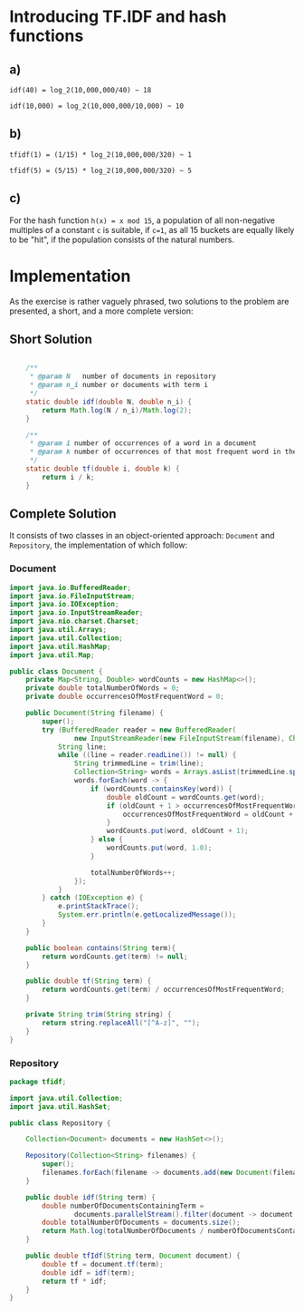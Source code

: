 # Introducing TF.IDF and hash functions

## a)

`idf(40) = log_2(10,000,000/40) ~ 18`

`idf(10,000) = log_2(10,000,000/10,000) ~ 10`

## b)
`tfidf(1) = (1/15) * log_2(10,000,000/320) ~ 1`

`tfidf(5) = (5/15) * log_2(10,000,000/320) ~ 5`

## c)

For the hash function `h(x) = x mod 15`, a population of all 
non-negative multiples of a constant `c` is suitable, if `c=1`,
as all 15 buckets are equally likely to be "hit", if the 
population consists of the natural numbers.

# Implementation

As the exercise is rather vaguely phrased, two solutions to the 
problem are presented, a short, and a more complete version:

## Short Solution

```Java

    /**
     * @param N   number of documents in repository
     * @param n_i number or documents with term i
     */
    static double idf(double N, double n_i) {
        return Math.log(N / n_i)/Math.log(2);
    }

    /**
     * @param i number of occurrences of a word in a document
     * @param k number of occurrences of that most frequent word in the same document
     */
    static double tf(double i, double k) {
        return i / k;
    }

```

## Complete Solution
It consists of two classes in an object-oriented approach: `Document` 
and `Repository`, the implementation of which follow:

### Document

```Java
import java.io.BufferedReader;
import java.io.FileInputStream;
import java.io.IOException;
import java.io.InputStreamReader;
import java.nio.charset.Charset;
import java.util.Arrays;
import java.util.Collection;
import java.util.HashMap;
import java.util.Map;

public class Document {
    private Map<String, Double> wordCounts = new HashMap<>();
    private double totalNumberOfWords = 0;
    private double occurrencesOfMostFrequentWord = 0;

    public Document(String filename) {
        super();
        try (BufferedReader reader = new BufferedReader(
                new InputStreamReader(new FileInputStream(filename), Charset.forName("UTF-8")))) {
            String line;
            while ((line = reader.readLine()) != null) {
                String trimmedLine = trim(line);
                Collection<String> words = Arrays.asList(trimmedLine.split(" "));
                words.forEach(word -> {
                    if (wordCounts.containsKey(word)) {
                        double oldCount = wordCounts.get(word);
                        if (oldCount + 1 > occurrencesOfMostFrequentWord) {
                            occurrencesOfMostFrequentWord = oldCount + 1;
                        }
                        wordCounts.put(word, oldCount + 1);
                    } else {
                        wordCounts.put(word, 1.0);
                    }

                    totalNumberOfWords++;
                });
            }
        } catch (IOException e) {
            e.printStackTrace();
            System.err.println(e.getLocalizedMessage());
        }
    }

    public boolean contains(String term){
        return wordCounts.get(term) != null;
    }

    public double tf(String term) {
        return wordCounts.get(term) / occurrencesOfMostFrequentWord;
    }

    private String trim(String string) {
        return string.replaceAll("[^A-z]", "");
    }
}
```

### Repository

```Java
package tfidf;

import java.util.Collection;
import java.util.HashSet;

public class Repository {

    Collection<Document> documents = new HashSet<>();

    Repository(Collection<String> filenames) {
        super();
        filenames.forEach(filename -> documents.add(new Document(filename)));
    }

    public double idf(String term) {
        double numberOfDocumentsContainingTerm =
                documents.parallelStream().filter(document -> document.contains(term)).count();
        double totalNumberOfDocuments = documents.size();
        return Math.log(totalNumberOfDocuments / numberOfDocumentsContainingTerm) / Math.log(2);
    }

    public double tfIdf(String term, Document document) {
        double tf = document.tf(term);
        double idf = idf(term);
        return tf * idf;
    }
}
```